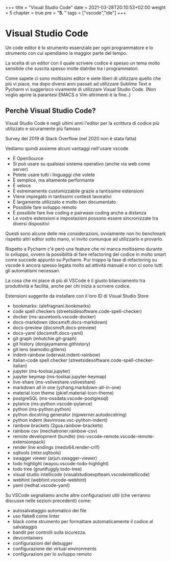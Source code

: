 +++
title = "Visual Studio Code"
date = 2021-03-28T20:10:53+02:00
weight = 5
chapter = true
pre = "<b>5. </b>"
tags = ["vscode","ide"]
+++
# Visual Studio Code

Un code editor è lo strumento essenziale per ogni programmatore e lo strumento con cui spendiamo la maggior parte del tempo.

La scelta di un editor con il quale scrivere codice è spesso un tema molto sensibile che suscita spesso molte diatribe tra i programmatori.

Come sapete ci sono moltissimi editor e siete liberi di utilizzare quello che più vi piace, ma dopo diversi anni passati ad utilizzare Sublime Text e Pycharm vi suggerisco vivamente di utilizzare Visual Studio Code. (Non voglio aprire la parantesi EMACS o Vim altrimenti è la fine..)

## Perchè Visual Studio Code?

Visual Studio Code è negli ultimi anni l'editor per la scrittura di codice più utilizzato e sicuramente più famoso

Survey del 2019 di Stack Overflow (nel 2020 non è stata fatta)

Vediamo quindi assieme alcuni vantaggi nell'usare vscode

- È OpenSource
- Si può usare su qualsiasi sistema operativo (anche via web come server)
- Potete usare tutti i linguaggi che volete
- È semplice, ma altamente performante
- È veloce
- È estremamente customizzabile grazie a tantissime estensioni
- Viene impiegato in tantissimi contesti lavorativi
- È largamente utilizzato e molto ben documentato
- Possibile fare sviluppo remoto
- È possibile fare live coding e pairwase coding anche a distanza
- Le vostre estensioni e impostazioni possono essere sincronizzate tra diversi dispositivi

Questi sono alcune delle mie considerazioni, ovviamente non ho benchmark rispetto altri editor sotto mano, vi invito comunque ad utilizzarlo e provarlo.

Rispetto a Pycharm c'è però una feature che mi manca moltissimo durante lo sviluppo, ovvero la possibilità di fare refactoring del codice in molto smart come succede appunto su Pycharm. Pur troppo la fase di refactoring su vscode è ancora spesso legata molto ad attività manuali e non ci sono tutti gli automatismi necessari.

La cosa che mi piace di più di VSCode è il giusto bilanciamento tra produttività e facilità, anche per chi inizia a scrivere codice.

Estensioni suggerite da installare con il loro ID di Visual Studio Store
- bookmarks: (alefragnani.bookmarks)
- code spell checkers (streetsidesoftware.code-spell-checker)
- docker (ms-azuretools.vscode-docker)
- docs-markdown (docsmsft.docs-markdown)
- docs-preview (docsmsft.docs-preview)
- docs-yaml (docsmsft.docs-yaml)
- git graph (mhutchie.git-graph)
- git history (donjayamanne.githistory)
- git lens (eamodio.gitlens)
- indent-rainbow (oderwat.indent-rainbow)
- italian-code spell checker (streetsidesoftware.code-spell-checker-italian)
- jupyter (ms-toolsai.jupyter)
- jupyter keymap (ms-toolsai.jupyter-keymap)
- live-share (ms-vsliveshare.vsliveshare)
- markdown all in one (yzhang.markdown-all-in-one)
- material icon theme (pkief.material-icon-theme)
- postgreSQL (ms-ossdata.vscode-postgresql)
- pylance (ms-python.vscode-pylance)
- python (ms-python.python)
- python docstring generator (njpwerner.autodocstring)
- python indent (kevinrose.vsc-python-indent)
- rainbow brackets (2gua.rainbow-brackets)
- rainbow csv (mechatroner.rainbow-csv)
- remote development (bundle) (ms-vscode-remote.vscode-remote-extensionpack)
- render line endings (medo64.render-crlf)
- sqltools (mtxr.sqltools)
- swagger viewer (arjun.swagger-viewer)
- todo highlight (wayou.vscode-todo-highlight)
- todo tree (gruntfuggly.todo-tree)
- visual studio intellicode (visualstudioexptteam.vscodeintellicode)
- webhint (webhint.vscode-webhint)
- yaml (redhat.vscode-yaml)


Su VSCode segnaliamo anche altre configurazioni utili (che verranno discusse nelle sezioni precedenti) come: 
- autosalvataggio automatico dei file
- uso flake8 come linter
- black come strumento per formattare automaticamente il codice al salvataggio
- bandit per controlli sulla sicurezza.
- devcontainers
- configurazioni del debugger
- configurazione dei virtual environments
- configurazioni per lo sviluppo remoto

